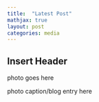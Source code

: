 ```yaml
---
title:  "Latest Post"
mathjax: true
layout: post
categories: media
---
```


## Insert Header

photo goes here


photo caption/blog entry here
